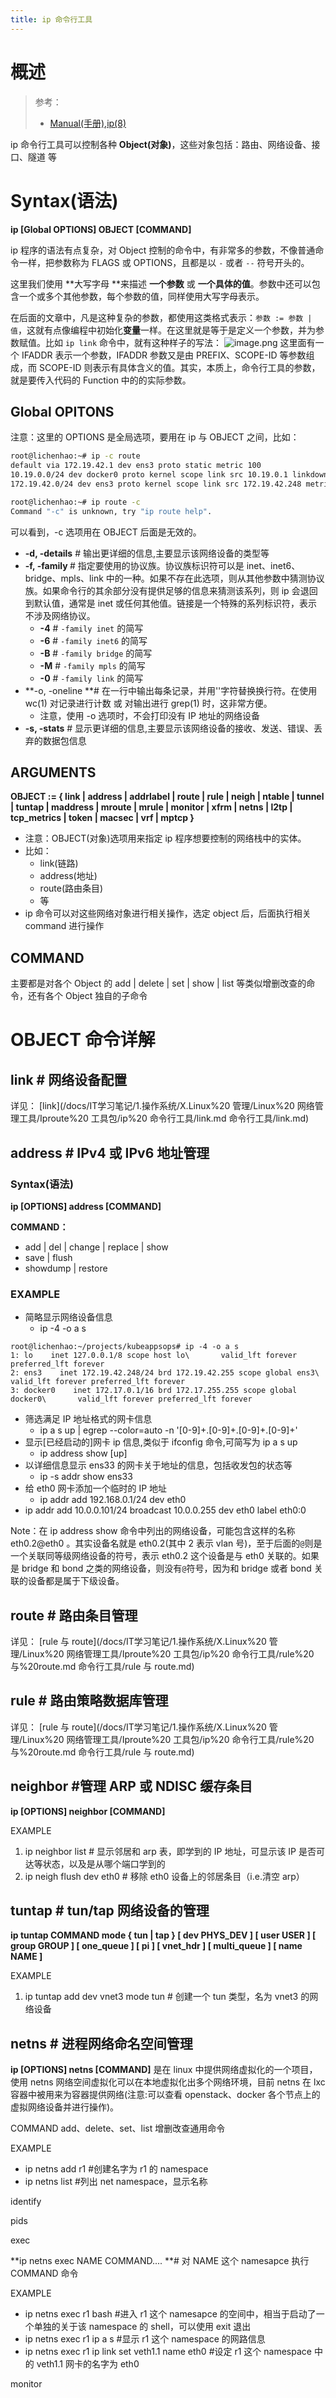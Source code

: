 ```yaml
---
title: ip 命令行工具
---
```


# 概述

> 参考：
> - [Manual(手册),ip(8)](https://man7.org/linux/man-pages/man8/ip.8.html)

ip 命令行工具可以控制各种 **Object(对象)**，这些对象包括：路由、网络设备、接口、隧道 等

# Syntax(语法)

**ip \[Global OPTIONS] OBJECT \[COMMAND]**

ip 程序的语法有点复杂，对 Object 控制的命令中，有非常多的参数，不像普通命令一样，把参数称为 FLAGS 或 OPTIONS，且都是以 `-` 或者 `--` 符号开头的。

这里我们使用 **大写字母 **来描述 **一个参数** 或 **一个具体的值**。参数中还可以包含一个或多个其他参数，每个参数的值，同样使用大写字母表示。

在后面的文章中，凡是这种复杂的参数，都使用这类格式表示：`参数 := 参数 | 值`，这就有点像编程中初始化**变量**一样。在这里就是等于是定义一个参数，并为参数赋值。比如 `ip link` 命令中，就有这种样子的写法：
![image.png](https://notes-learning.oss-cn-beijing.aliyuncs.com/us4bal/1638423450051-14c93955-fbe9-425a-9d96-eaf14b140241.png)
这里面有一个 IFADDR 表示一个参数，IFADDR 参数又是由 PREFIX、SCOPE-ID 等参数组成，而 SCOPE-ID 则表示有具体含义的值。其实，本质上，命令行工具的参数，就是要传入代码的 Function 中的的实际参数。

## Global OPITONS

注意：这里的 OPTIONS 是全局选项，要用在 ip 与 OBJECT 之间，比如：

```bash
root@lichenhao:~# ip -c route
default via 172.19.42.1 dev ens3 proto static metric 100
10.19.0.0/24 dev docker0 proto kernel scope link src 10.19.0.1 linkdown
172.19.42.0/24 dev ens3 proto kernel scope link src 172.19.42.248 metric 100

root@lichenhao:~# ip route -c
Command "-c" is unknown, try "ip route help".
```

可以看到，-c 选项用在 OBJECT 后面是无效的。

- **-d, -details** # 输出更详细的信息,主要显示该网络设备的类型等
- **-f, -family <FAMILY>** # 指定要使用的协议族。协议族标识符可以是 inet、inet6、bridge、mpls、link 中的一种。如果不存在此选项，则从其他参数中猜测协议族。如果命令行的其余部分没有提供足够的信息来猜测该系列，则 ip 会退回到默认值，通常是 inet 或任何其他值。链接是一个特殊的系列标识符，表示不涉及网络协议。
  - **-4** # `-family inet` 的简写
  - **-6** # `-family inet6` 的简写
  - **-B** # `-family bridge` 的简写
  - **-M** # `-family mpls` 的简写
  - **-0** # `-family link` 的简写
- **-o, -oneline **# 在一行中输出每条记录，并用''字符替换换行符。在使用 wc(1) 对记录进行计数 或 对输出进行 grep(1) 时，这非常方便。
  - 注意，使用 -o 选项时，不会打印没有 IP 地址的网络设备
- **-s, -stats** # 显示更详细的信息,主要显示该网络设备的接收、发送、错误、丢弃的数据包信息

## ARGUMENTS

**OBJECT := { link | address | addrlabel | route | rule | neigh | ntable | tunnel | tuntap | maddress | mroute | mrule | monitor | xfrm | netns | l2tp | tcp_metrics | token | macsec | vrf | mptcp }**

- 注意：OBJECT(对象)选项用来指定 ip 程序想要控制的网络栈中的实体。
- 比如：
  - link(链路)
  - address(地址)
  - route(路由条目)
  - 等
- ip 命令可以对这些网络对象进行相关操作，选定 object 后，后面执行相关 command 进行操作

## COMMAND

主要都是对各个 Object 的 add | delete | set | show | list 等类似增删改查的命令，还有各个 Object 独自的子命令

# OBJECT 命令详解

## link # 网络设备配置

详见：
[link](/docs/IT学习笔记/1.操作系统/X.Linux%20 管理/Linux%20 网络管理工具/Iproute%20 工具包/ip%20 命令行工具/link.md 命令行工具/link.md)

## address # IPv4 或 IPv6 地址管理

### Syntax(语法)

**ip \[OPTIONS] address \[COMMAND]**

**COMMAND：**

- add | del | change | replace | show
- save | flush
- showdump | restore

### EXAMPLE

- 简略显示网络设备信息
  - ip -4 -o a s

<!---->

    root@lichenhao:~/projects/kubeappsops# ip -4 -o a s
    1: lo    inet 127.0.0.1/8 scope host lo\       valid_lft forever preferred_lft forever
    2: ens3    inet 172.19.42.248/24 brd 172.19.42.255 scope global ens3\       valid_lft forever preferred_lft forever
    3: docker0    inet 172.17.0.1/16 brd 172.17.255.255 scope global docker0\       valid_lft forever preferred_lft forever

- 筛选满足 IP 地址格式的网卡信息
  - ip a s up | egrep --color=auto -n '\[0-9]+.\[0-9]+.\[0-9]+.\[0-9]+'
- 显示\[已经启动的]网卡 ip 信息,类似于 ifconfig 命令,可简写为 ip a s up
  - ip address show \[up]
- 以详细信息显示 ens33 的网卡关于地址的信息，包括收发包的状态等
  - ip -s addr show ens33
- 给 eth0 网卡添加一个临时的 IP 地址
  - ip addr add 192.168.0.1/24 dev eth0
- ip addr add 10.0.0.101/24 broadcast 10.0.0.255 dev eth0 label eth0:0

Note：在 ip address show 命令中列出的网络设备，可能包含这样的名称 eth0.2@eth0 。其实设备名就是 eth0.2(其中 2 表示 vlan 号)，至于后面的`@`则是一个关联同等级网络设备的符号，表示 eth0.2 这个设备是与 eth0 关联的。如果是 bridge 和 bond 之类的网络设备，则没有`@`符号，因为和 bridge 或者 bond 关联的设备都是属于下级设备。

## route # 路由条目管理

详见：&#x20;
[rule 与 route](/docs/IT学习笔记/1.操作系统/X.Linux%20 管理/Linux%20 网络管理工具/Iproute%20 工具包/ip%20 命令行工具/rule%20 与%20route.md 命令行工具/rule 与 route.md)

## rule # 路由策略数据库管理

详见：
[rule 与 route](/docs/IT学习笔记/1.操作系统/X.Linux%20 管理/Linux%20 网络管理工具/Iproute%20 工具包/ip%20 命令行工具/rule%20 与%20route.md 命令行工具/rule 与 route.md)

## neighbor #管理 ARP 或 NDISC 缓存条目

**ip \[OPTIONS] neighbor \[COMMAND]**

EXAMPLE

1. ip neighbor list # 显示邻居和 arp 表，即学到的 IP 地址，可显示该 IP 是否可达等状态，以及是从哪个端口学到的
2. ip neigh flush dev eth0 # 移除 eth0 设备上的邻居条目（i.e.清空 arp）

## tuntap # tun/tap 网络设备的管理

**ip tuntap COMMAND mode { tun | tap } \[ dev PHYS_DEV ] \[ user USER ] \[ group GROUP ] \[ one_queue ] \[ pi ] \[ vnet_hdr ] \[ multi_queue ] \[ name NAME ]**

EXAMPLE

1. ip tuntap add dev vnet3 mode tun # 创建一个 tun 类型，名为 vnet3 的网络设备

## netns # 进程网络命名空间管理

**ip \[OPTIONS] netns \[COMMAND]**
是在 linux 中提供网络虚拟化的一个项目，使用 netns 网络空间虚拟化可以在本地虚拟化出多个网络环境，目前 netns 在 lxc 容器中被用来为容器提供网络(注意:可以查看 openstack、docker 各个节点上的虚拟网络设备并进行操作)。

COMMAND
add、delete、set、list 增删改查通用命令

EXAMPLE

- ip netns add r1 #创建名字为 r1 的 namespace
- ip netns list #列出 net namespace，显示名称

identify

pids

exec

**ip netns exec NAME COMMAND.... **# 对 NAME 这个 namesapce 执行 COMMAND 命令

EXAMPLE

- ip netns exec r1 bash #进入 r1 这个 namesapce 的空间中，相当于启动了一个单独的关于该 namespace 的 shell，可以使用 exit 退出
- ip netns exec r1 ip a s #显示 r1 这个 namespace 的网路信息
- ip netns exec r1 ip link set veth1.1 name eth0 #设定 r1 这个 namespace 中的 veth1.1 网卡的名字为 eth0

monitor
